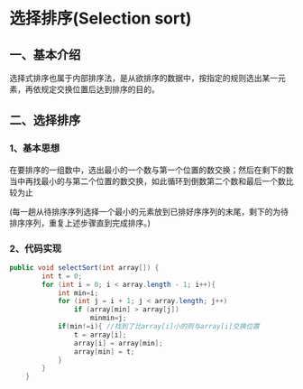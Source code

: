 # 选择排序(Selection sort)

 

## **一、基本介绍**

 

选择式排序也属于内部排序法，是从欲排序的数据中，按指定的规则选出某一元素，再依规定交换位置后达到排序的目的。

## **二、选择排序**

### 1、基本思想

在要排序的一组数中，选出最小的一个数与第一个位置的数交换；然后在剩下的数当中再找最小的与第二个位置的数交换，如此循环到倒数第二个数和最后一个数比较为止

(每一趟从待排序序列选择一个最小的元素放到已排好序序列的末尾，剩下的为待排序序列，重复上述步骤直到完成排序。)

### 2、代码实现

```java
public void selectSort(int array[]) {
		int t = 0;
		for (int i = 0; i < array.length - 1; i++){
			int min=i;
			for (int j = i + 1; j < array.length; j++)
				if (array[min] > array[j])
					minmin=j;
			if(min!=i){ //找到了比array[i]小的则与array[i]交换位置
				t = array[i];
				array[i] = array[min];
				array[min] = t;
			}
		}
	}
```



